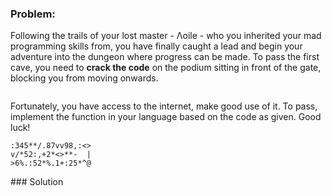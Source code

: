 ### Problem:
<p>Following the trails of your lost master - &#x39B;oile - who you inherited your mad programming skills from, you have finally caught a lead and begin your adventure into the dungeon where progress can be made. To pass the first cave, you need to <strong>crack the code</strong> on the podium sitting in front of the gate, blocking you from moving onwards.</p>
<p><img src="https://i.imgur.com/80QfkdF.jpg" alt></p>
<p>Fortunately, you have access to the internet, make good use of it. To pass, implement the function in your language based on the code as given. Good luck!</p>
<pre><code>:345**/.87vv98,:&lt;&gt;
v/*52:,+2*&lt;&gt;**-  |
&gt;6%.:52*%.1+:25*^@</code></pre>
### Solution